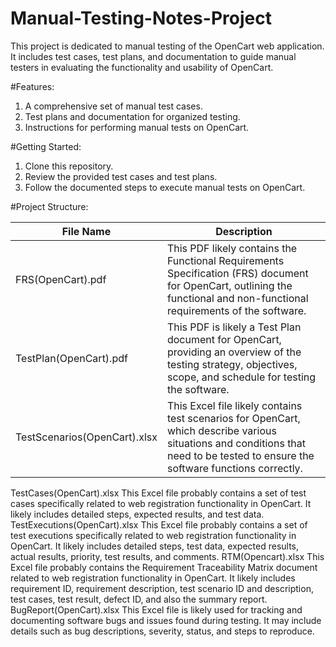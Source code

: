 # Manual-Testing-Notes-Project
This project is dedicated to manual testing of the OpenCart web application. It includes test cases, test plans, and documentation to guide manual testers in evaluating the functionality and usability of OpenCart.

#Features:
1. A comprehensive set of manual test cases.
2. Test plans and documentation for organized testing.
3. Instructions for performing manual tests on OpenCart.

#Getting Started:
1. Clone this repository.
2. Review the provided test cases and test plans.
3. Follow the documented steps to execute manual tests on OpenCart.

#Project Structure:

| File Name |	Description |
| --------- | ----------- |
|FRS(OpenCart).pdf |	This PDF likely contains the Functional Requirements Specification (FRS) document for OpenCart, outlining the functional and non-functional requirements of the software. |
|TestPlan(OpenCart).pdf	| This PDF is likely a Test Plan document for OpenCart, providing an overview of the testing strategy, objectives, scope, and schedule for testing the software.|
|TestScenarios(OpenCart).xlsx	|This Excel file likely contains test scenarios for OpenCart, which describe various situations and conditions that need to be tested to ensure the software functions correctly.|
TestCases(OpenCart).xlsx	This Excel file probably contains a set of test cases specifically related to web registration functionality in OpenCart. It likely includes detailed steps, expected results, and test data.
TestExecutions(OpenCart).xlsx	This Excel file probably contains a set of test executions specifically related to web registration functionality in OpenCart. It likely includes detailed steps, test data, expected results, actual results, priority, test results, and comments.
RTM(Opencart).xlsx	This Excel file probably contains the Requirement Traceability Matrix document related to web registration functionality in OpenCart. It likely includes requirement ID, requirement description, test scenario ID and description, test cases, test result, defect ID, and also the summary report.
BugReport(OpenCart).xlsx	This Excel file is likely used for tracking and documenting software bugs and issues found during testing. It may include details such as bug descriptions, severity, status, and steps to reproduce.
